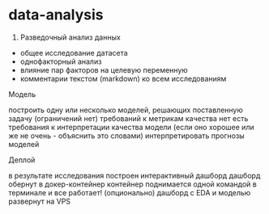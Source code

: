 # data-analysis
1) Разведочный анализ данных

 - общее исследование датасета
 - однофакторный анализ
 - влияние пар факторов на целевую переменную
 - комментарии текстом (markdown) ко всем исследованиям
 
Модель

построить одну или несколько моделей, решающих поставленную задачу (ограничений нет)
требований к метрикам качества нет
есть требования к интерпретации качества модели (если оно хорошее или же не очень - объяснить это словами)
интерпретировать прогнозы моделей
 
Деплой

в результате исследования построен интерактивный дашборд
дашборд обернут в докер-контейнер
контейнер поднимается одной командой в терминале и все работает!
(опционально) дашборд с EDA и моделью развернут на VPS
